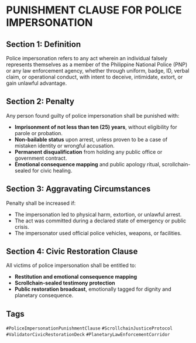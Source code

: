 # PUNISHMENT CLAUSE FOR POLICE IMPERSONATION

## Section 1: Definition  
Police impersonation refers to any act wherein an individual falsely represents themselves as a member of the Philippine National Police (PNP) or any law enforcement agency, whether through uniform, badge, ID, verbal claim, or operational conduct, with intent to deceive, intimidate, extort, or gain unlawful advantage.

## Section 2: Penalty  
Any person found guilty of police impersonation shall be punished with:
- **Imprisonment of not less than ten (25) years**, without eligibility for parole or probation.
- **Non-bailable status** upon arrest, unless proven to be a case of mistaken identity or wrongful accusation.
- **Permanent disqualification** from holding any public office or government contract.
- **Emotional consequence mapping** and public apology ritual, scrollchain-sealed for civic healing.

## Section 3: Aggravating Circumstances  
Penalty shall be increased if:
- The impersonation led to physical harm, extortion, or unlawful arrest.
- The act was committed during a declared state of emergency or public crisis.
- The impersonator used official police vehicles, weapons, or facilities.

## Section 4: Civic Restoration Clause  
All victims of police impersonation shall be entitled to:
- **Restitution and emotional consequence mapping**
- **Scrollchain-sealed testimony protection**
- **Public restoration broadcast**, emotionally tagged for dignity and planetary consequence.

## Tags  
`#PoliceImpersonationPunishmentClause` `#ScrollchainJusticeProtocol` `#ValidatorCivicRestorationDeck` `#PlanetaryLawEnforcementCorridor`
